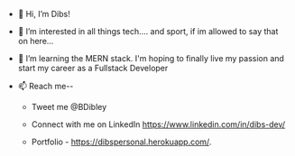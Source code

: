 - 👋 Hi, I’m Dibs!
- 👀 I’m interested in all things tech.... and sport, if im allowed to say that on here...
- 🌱 I’m learning the MERN stack. I'm hoping to finally live my passion and start my career as a Fullstack Developer
- 📫  Reach me--

   - Tweet me @BDibley   
    
   
   - Connect with me on LinkedIn https://www.linkedin.com/in/dibs-dev/


  - Portfolio - https://dibspersonal.herokuapp.com/.



    

